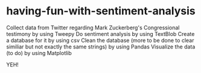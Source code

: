 # having-fun-with-sentiment-analysis
Collect data from Twitter regarding Mark Zuckerberg's Congressional testimony
  by using Tweepy 
Do sentiment analysis
  by using TextBlob
Create a database for it
  by using csv
Clean the database (more to be done to clear similiar but not exactly the same strings)
  by using Pandas
Visualize the data (to do)
  by using Matplotlib
  
YEH!
